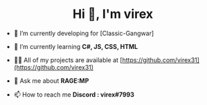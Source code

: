 <h1 align="center">Hi 👋, I'm virex</h1>

- 🔭 I’m currently developing for [Classic-Gangwar]

- 🌱 I’m currently learning **C#, JS, CSS, HTML**

- 👨‍💻 All of my projects are available at [https://github.com/virex31](https://github.com/virex31)

- 💬 Ask me about **RAGE:MP**

- 📫 How to reach me **Discord : virex#7993**
